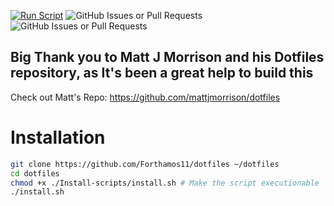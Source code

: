 [![Run Script](https://github.com/Forthamos11/Dotfiles/actions/workflows/main.yml/badge.svg)](https://github.com/Forthamos11/Dotfiles/actions/workflows/main.yml) ![GitHub Issues or Pull Requests](https://img.shields.io/github/issues/Forthamos11/Dotfiles) ![GitHub Issues or Pull Requests](https://img.shields.io/github/issues-closed/Forthamos11/Dotfiles?color=%239c39b2)




## Big Thank you to Matt J Morrison and his Dotfiles repository, as It's been a great help to build this
Check out Matt's Repo: https://github.com/mattjmorrison/dotfiles

# Installation
```sh
git clone https://github.com/Forthamos11/dotfiles ~/dotfiles
cd dotfiles
chmod +x ./Install-scripts/install.sh # Make the script executionable
./install.sh
```
